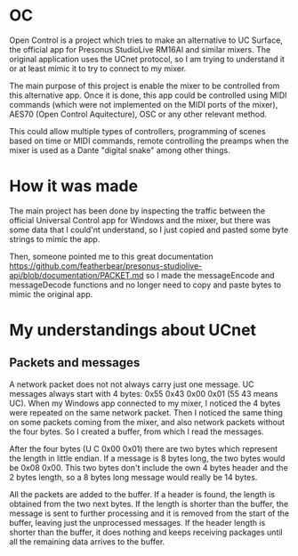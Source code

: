 # OC
Open Control is a project which tries to make an alternative to UC Surface, the official app for Presonus StudioLive RM16AI and similar mixers. The original application uses the UCnet protocol, so I am trying to understand it or at least mimic it to try to connect to my mixer.

The main purpose of this project is enable the mixer to be controlled from this alternative app. Once it is done, this app could be controlled using MIDI commands (which were not implemented on the MIDI ports of the mixer), AES70 (Open Control Aquitecture), OSC or any other relevant method.

This could allow multiple types of controllers, programming of scenes based on time or MIDI commands, remote controlling the preamps when the mixer is used as a Dante "digital snake" among other things.

# How it was made
The main project has been done by inspecting the traffic between the official Universal Control app for Windows and the mixer, but there was some data that I could'nt understand, so I just copied and pasted some byte strings to mimic the app.

Then, someone pointed me to this great documentation https://github.com/featherbear/presonus-studiolive-api/blob/documentation/PACKET.md so I made the messageEncode and messageDecode functions and no longer need to copy and paste bytes to mimic the original app.

# My understandings about UCnet
## Packets and messages
A network packet does not not always carry just one message. UC messages always start with 4 bytes: 0x55 0x43 0x00 0x01 (55 43 means UC). When my Windows app connected to my mixer, I noticed the 4 bytes were repeated on the same network packet. Then I noticed the same thing on some packets coming from the mixer, and also network packets without the four bytes. So I created a buffer, from which I read the messages.

After the four bytes (U C 0x00 0x01) there are two bytes which represent the length in little endian. If a message is 8 bytes long, the two bytes would be 0x08 0x00. This two bytes don't include the own 4 bytes header and the 2 bytes length, so a 8 bytes long message would really be 14 bytes.

All the packets are added to the buffer. If a header is found, the length is obtained from the two next bytes. If the length is shorter than the buffer, the message is sent to further processing and it is removed from the start of the buffer, leaving just the unprocessed messages. If the header length is shorter than the buffer, it does nothing and keeps receiving packages until all the remaining data arrives to the buffer.
